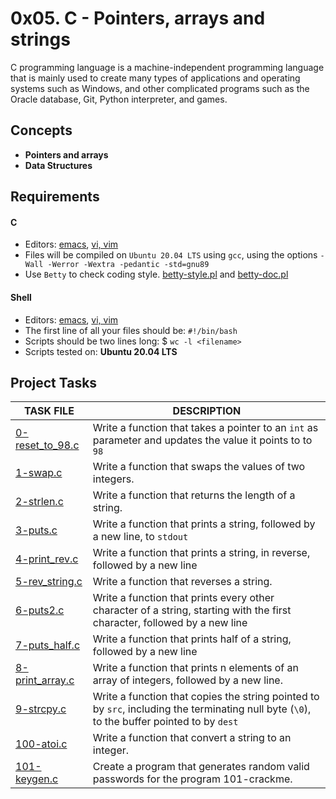 # 0x05. C - Pointers, arrays and strings

C programming language is a machine-independent programming language that is mainly used to create many types of applications and operating systems such as Windows, and other complicated programs such as the Oracle database, Git, Python interpreter, and games.

## Concepts

- __Pointers and arrays__
- __Data Structures__

## Requirements

#### C

- Editors: [emacs](https://www.gnu.org/software/emacs/), [vi, vim](https://www.vim.org/)
- Files will be compiled on `Ubuntu 20.04 LTS` using `gcc`, using the options `-Wall -Werror -Wextra -pedantic -std=gnu89`
- Use `Betty` to check coding style. [betty-style.pl](https://github.com/holbertonschool/Betty/blob/master/betty-style.pl) and [betty-doc.pl](https://github.com/holbertonschool/Betty/blob/master/betty-doc.pl)

#### Shell

- Editors: [emacs](https://www.gnu.org/software/emacs/), [vi, vim](https://www.vim.org/)
- The first line of all your files should be: `#!/bin/bash`
- Scripts should be two lines long: $ `wc -l <filename>`
- Scripts tested on: __Ubuntu 20.04 LTS__

## Project Tasks

| TASK FILE                      | DESCRIPTION      |
|  -----------                   |  -----------     |
|[0-reset_to_98.c](https://github.com/lebogangolifant/alx-low_level_programming/blob/master/0x05-pointers_arrays_strings/0-reset_to_98.c)|Write a function that takes a pointer to an `int` as parameter and updates the value it points to to `98`|
|[1-swap.c](https://github.com/lebogangolifant/alx-low_level_programming/blob/master/0x05-pointers_arrays_strings/1-swap.c)|Write a function that swaps the values of two integers.|
|[2-strlen.c](https://github.com/lebogangolifant/alx-low_level_programming/blob/master/0x05-pointers_arrays_strings/2-strlen.c)|Write a function that returns the length of a string.|
|[3-puts.c](https://github.com/lebogangolifant/alx-low_level_programming/blob/master/0x05-pointers_arrays_strings/3-puts.c)|Write a function that prints a string, followed by a new line, to `stdout`|
|[4-print_rev.c](https://github.com/lebogangolifant/alx-low_level_programming/blob/master/0x05-pointers_arrays_strings/4-print_rev.c)|Write a function that prints a string, in reverse, followed by a new line|
|[5-rev_string.c](https://github.com/lebogangolifant/alx-low_level_programming/blob/master/0x05-pointers_arrays_strings/5-rev_string.c)|Write a function that reverses a string.|
|[6-puts2.c](https://github.com/lebogangolifant/alx-low_level_programming/blob/master/0x05-pointers_arrays_strings/6-puts2.c)|Write a function that prints every other character of a string, starting with the first character, followed by a new line|
|[7-puts_half.c](https://github.com/lebogangolifant/alx-low_level_programming/blob/master/0x05-pointers_arrays_strings/7-puts_half.c)|Write a function that prints half of a string, followed by a new line|
|[8-print_array.c](https://github.com/lebogangolifant/alx-low_level_programming/blob/master/0x05-pointers_arrays_strings/8-print_array.c)|Write a function that prints n elements of an array of integers, followed by a new line.|
|[9-strcpy.c](https://github.com/lebogangolifant/alx-low_level_programming/blob/master/0x05-pointers_arrays_strings/9-strcpy.c)|Write a function that copies the string pointed to by `src`, including the terminating null byte (`\0`), to the buffer pointed to by `dest`|
|[100-atoi.c](https://github.com/lebogangolifant/alx-low_level_programming/blob/master/0x05-pointers_arrays_strings/100-atoi.c)|Write a function that convert a string to an integer.|
|[101-keygen.c](https://github.com/lebogangolifant/alx-low_level_programming/blob/master/0x05-pointers_arrays_strings/101-keygen.c)|Create a program that generates random valid passwords for the program 101-crackme.|
